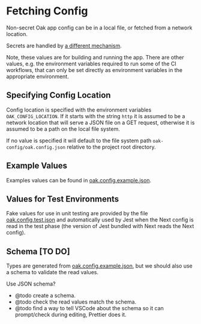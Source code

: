 # Fetching Config

Non-secret Oak app config can be in a local file, or fetched from a network location.

Secrets are handled by [a different mechanism](../fetch_secrets/).

Note, these values are for building and running the app. There are other values, e.g. the environment variables required to run some of the CI workflows, that can only be set directly as environment variables in the appropriate environment.

## Specifying Config Location

Config location is specified with the environment variables `OAK_CONFIG_LOCATION`. If it starts with the string `http` it is assumed to be a network location that will serve a JSON file on a GET request, otherwise it is assumed to be a path on the local file system.

If no value is specified it will default to the file system path `oak-config/oak.config.json` relative to the project root directory.

## Example Values

Examples values can be found in [oak.config.example.json](../../../oak-config/oak.config.example.json).

## Values for Test Environments

Fake values for use in unit testing are provided by the file [oak.config.test.json](../../../oak.config.test.json) and automatically used by Jest when the Next config is read in the test phase (the version of Jest bundled with Next reads the Next config).

## Schema [TO DO]

Types are generated from [oak.config.example.json](../../../oak-config/oak.config.example.json), but we should also use a schema to validate the read values.

Use JSON schema?

- @todo create a schema.
- @todo check the read values match the schema.
- @todo find a way to tell VSCode about the schema so it can prompt/check during editing, Prettier does it.
